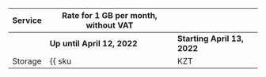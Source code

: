 | Service | Rate for 1 GB per month, without VAT | |
| --- | --- | --- |
| | **Up until April 12, 2022** | **Starting April 13, 2022** |
| Storage | {{ sku|KZT|cr.bucket.used_space.standard|month|string }} | ₸15 |